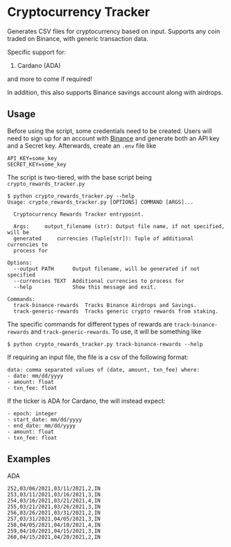 
# Cryptocurrency Tracker

Generates CSV files for cryptocurrency based on input. Supports any coin traded on Binance, with generic transaction data.

Specific support for:
1. Cardano (ADA)

and more to come if required!

In addition, this also supports Binance savings account along with airdrops.

## Usage
Before using the script, some credentials need to be created. Users will need to sign up for an account with [Binance](Binance.com) and generate both an API key and a Secret key. Afterwards, create an `.env` file like
```
API_KEY=some_key
SECRET_KEY=some_key
```

The script is two-tiered, with the base script being `crypto_rewards_tracker.py`
```
$ python crypto_rewards_tracker.py --help
Usage: crypto_rewards_tracker.py [OPTIONS] COMMAND [ARGS]...

  Cryptocurrency Rewards Tracker entrypoint.

  Args:     output_filename (str): Output file name, if not specified, will be
  generated     currencies (Tuple[str]): Tuple of additional currencies to
  process for

Options:
  --output PATH      Output filename, will be generated if not specified
  --currencies TEXT  Additional currencies to process for
  --help             Show this message and exit.

Commands:
  track-binance-rewards  Tracks Binance Airdrops and Savings.
  track-generic-rewards  Tracks generic crypto rewards from staking.
```

The specific commands for different types of rewards are `track-binance-rewards` and `track-generic-rewards`. To use, it will be something like
```
$ python crypto_rewards_tracker.py track-binance-rewards --help
```

If requiring an input file, the file is a csv of the following format:
```
data: comma separated values of (date, amount, txn_fee) where:
- date: mm/dd/yyyy
- amount: float
- txn_fee: float
```

If the ticker is ADA for Cardano, the will instead expect:
```
- epoch: integer
- start_date: mm/dd/yyyy
- end_date: mm/dd/yyyy
- amount: float
- txn_fee: float
```

## Examples
ADA
```
252,03/06/2021,03/11/2021,2,IN
253,03/11/2021,03/16/2021,3,IN
254,03/16/2021,03/21/2021,4,IN
255,03/21/2021,03/26/2021,3,IN
256,03/26/2021,03/31/2021,2,IN
257,03/31/2021,04/05/2021,3,IN
258,04/05/2021,04/10/2021,4,IN
259,04/10/2021,04/15/2021,3,IN
260,04/15/2021,04/20/2021,2,IN
```
